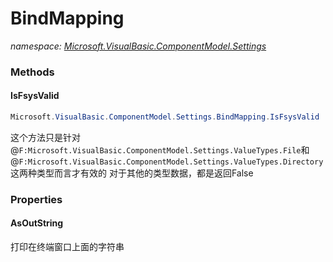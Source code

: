 ﻿# BindMapping
_namespace: <a href="#" onClick="load('/docs/Microsoft.VisualBasic.ComponentModel.Settings/index.md')">Microsoft.VisualBasic.ComponentModel.Settings</a>_





### Methods

#### IsFsysValid
```csharp
Microsoft.VisualBasic.ComponentModel.Settings.BindMapping.IsFsysValid
```
这个方法只是针对@``F:Microsoft.VisualBasic.ComponentModel.Settings.ValueTypes.File``和@``F:Microsoft.VisualBasic.ComponentModel.Settings.ValueTypes.Directory``这两种类型而言才有效的
 对于其他的类型数据，都是返回False


### Properties

#### AsOutString
打印在终端窗口上面的字符串
